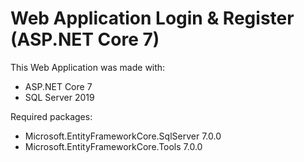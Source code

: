# Web Application Login & Register (ASP.NET Core 7)

This Web Application was made with:
- ASP.NET Core 7
- SQL Server 2019

Required packages:
- Microsoft.EntityFrameworkCore.SqlServer 7.0.0
- Microsoft.EntityFrameworkCore.Tools 7.0.0
